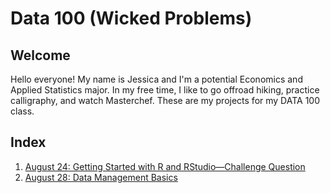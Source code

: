 # Data 100 (Wicked Problems)

## Welcome
Hello everyone! My name is Jessica and I'm a potential Economics and Applied Statistics major. In my free time, I like to go offroad hiking, practice calligraphy, and watch Masterchef. These are my projects for my DATA 100 class.

## Index
1. [August 24: Getting Started with R and RStudio—Challenge Question](August-24.md)
2. [August 28: Data Management Basics](August-28.md)
